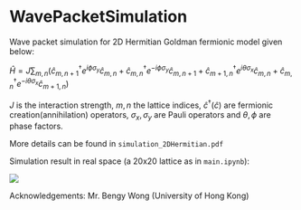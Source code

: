 # WavePacketSimulation

Wave packet simulation for 2D Hermitian Goldman fermionic model given below:

$`\hat{H} = J\sum_{m,n}(\hat{c}^\dagger_{m,n+1}e^{i\phi\sigma_y}\hat{c}_{m,n} + \hat{c}^\dagger_{m,n}e^{-i\phi\sigma_y}\hat{c}_{m,n+1} + \hat{c}^\dagger_{m+1,n}e^{i\theta\sigma_x}\hat{c}_{m,n}+ \hat{c}^\dagger_{m,n}e^{-i\theta\sigma_x}\hat{c}_{m+1,n})`$

$`J`$ is the interaction strength, $`m,n`$ the lattice indices, $`\hat{c}^\dagger(\hat{c})`$ are fermionic creation(annihilation) operators, $`\sigma_x,\sigma_y`$ are Pauli operators and $`\theta,\phi`$ are phase factors.

More details can be found in `simulation_2DHermitian.pdf`

Simulation result in real space (a 20x20 lattice as in `main.ipynb`):

![](https://github.com/SavitarRL/WavePacketSimulation/blob/main/GIF/trial_gif_20%20by%2020.gif)

Acknowledgements: Mr. Bengy Wong (University of Hong Kong)
